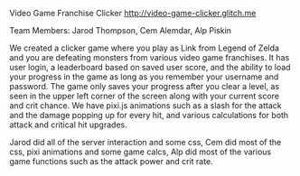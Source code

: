 Video Game Franchise Clicker
http://video-game-clicker.glitch.me

Team Members: Jarod Thompson, Cem Alemdar, Alp Piskin

We created a clicker game where you play as Link from Legend of Zelda and you are defeating monsters from various 
video game franchises. It has user login, a leaderboard based on saved user score, and the ability to load your progress
in the game as long as you remember your username and password. The game only saves your progress after you clear a level,
as seen in the upper left corner of the screen along with your current score and crit chance. We have pixi.js animations 
such as a slash for the attack and the damage popping up for every hit, and various calculations for
both attack and critical hit upgrades.

Jarod did all of the server interaction and some css, Cem did most of the css, pixi animations and some game calcs, Alp did 
most of the various game functions such as the attack power and crit rate.
